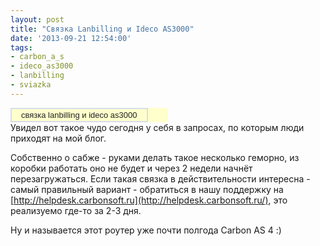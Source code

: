 ```yaml
---
layout: post
title: "Связка Lanbilling и Ideco AS3000"
date: '2013-09-21 12:54:00'
tags:
- carbon_a_s
- ideco_as3000
- lanbilling
- sviazka
---
```


<table __gwtcellbasedwidgetimpldispatchingblur="true" __gwtcellbasedwidgetimpldispatchingfocus="true" cellspacing="0" class="GHUY-LPH0" style="border-spacing: 0px; border: 0px; color: #222222; font-family: Arial, Helvetica, sans-serif; font-size: 13px; margin: 0px; padding: 0px; vertical-align: baseline;"><tbody style="border: 0px; font-family: inherit; font-style: inherit; margin: 0px; padding: 0px; vertical-align: baseline;"><tr __gwt_row="7" __gwt_subrow="0" class="GHUY-LPA0 GHUY-LPK-" style="background-color: #ffffcc; border: 0px; font-family: inherit; font-style: inherit; margin: 0px; padding: 0px; vertical-align: baseline;"><td class="GHUY-LPPY GHUY-LPB0 GHUY-LPC- GHUY-LPL- GHUY-LPJ-" style="border: 2px solid rgb(215, 221, 232); font-family: inherit; font-style: inherit; margin: 0px; overflow: hidden; padding: 2px 15px; vertical-align: baseline;">связка lanbilling и ideco as3000</td><td class="GHUY-LPPY GHUY-LPB0 GHUY-LPL-" style="border: 2px solid rgb(255, 255, 204); font-family: inherit; font-style: inherit; margin: 0px; overflow: hidden; padding: 2px 15px; vertical-align: baseline;"></td></tr></tbody></table>
Увидел вот такое чудо сегодня у себя в запросах, по которым люди приходят на мой блог.

Собственно о сабже - руками делать такое несколько геморно, из коробки работать оно не будет и через 2 недели начнёт перезагружаться. Если такая связка в действительности интересна - самый правильный вариант - обратиться в нашу поддержку на [http://helpdesk.carbonsoft.ru](http://helpdesk.carbonsoft.ru/), это реализуемо где-то за 2-3 дня.

Ну и называется этот роутер уже почти полгода Carbon AS 4 :)